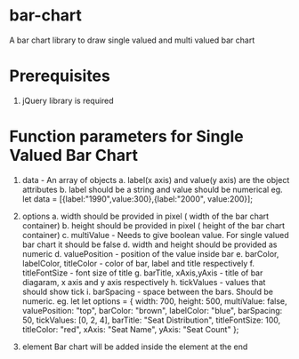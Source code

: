 # bar-chart
A bar chart library to draw single valued and multi valued bar chart

# Prerequisites
1. jQuery library is required

# Function parameters for Single Valued Bar Chart

1. data - An array of objects
   a. label(x axis) and value(y axis) are the object attributes
   b. label should be a string and value should be numerical
      eg. let data = [{label:"1990",value:300},{label:"2000", value:200}];
  
2. options 
   a. width should be provided in pixel ( width of the bar chart container)
   b. height should be provided in pixel ( height of the bar chart container)
   c. multiValue - Needs to give boolean value. For single valued bar chart it should be false 
   d. width and height should be provided as numeric 
   d. valuePosition - position of the value inside bar
   e. barColor, labelColor, titleColor - color of bar, label and title respectively
   f. titleFontSize - font size of title 
   g. barTitle, xAxis,yAxis - title of bar diagaram, x axis and y axis respectively
   h. tickValues - values that should show tick 
   i. barSpacing - space between the bars. Should be numeric.
      eg. let  let options = {
        width: 700,
        height: 500,
        multiValue: false,
        valuePosition: "top",
        barColor: "brown",
        labelColor: "blue",
        barSpacing: 50,
        tickValues: [0, 2, 4],
        barTitle: "Seat Distribution",
        titleFontSize: 100,
        titleColor: "red",
        xAxis: "Seat Name",
        yAxis: "Seat Count"
      };

3. element 
   Bar chart will be added inside the element at the end 
   

